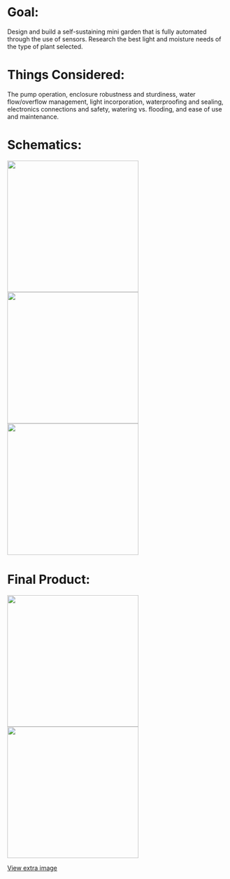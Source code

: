 # Goal:
Design and build a self-sustaining mini garden that is fully automated through the use of sensors. Research the best light and moisture needs of the type of plant selected. 

# Things Considered:
The pump operation, enclosure robustness and sturdiness, water flow/overflow management, light incorporation, waterproofing and sealing, electronics connections and safety, watering vs. flooding, and ease of use and maintenance.


# Schematics:

<img src="https://github.com/user-attachments/assets/82a07c5c-0dda-4cfd-98af-20cce81fc114" width="300">
<br>

<img src="https://github.com/user-attachments/assets/a594cd08-37c9-4a39-b2d1-c294c0849e35" width="300">
<br>

<img src="https://github.com/user-attachments/assets/e528bf05-05a9-4bf5-9041-1e83f29dd159" width="300">
<br>

# Final Product:

<img src="https://github.com/user-attachments/assets/ddbe2eff-45b3-4118-b57a-2e76305532ed" width="300">
<br>

<img src="https://github.com/user-attachments/assets/37ef5848-b417-4741-9447-5587f779f89c" width="300">
<br>

<a href="https://github.com/user-attachments/assets/c5060337-1a0f-4811-a7a1-8b0da2871d08" target="_blank">View extra image</a>


